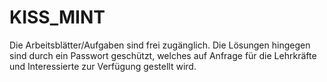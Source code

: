 ﻿# KISS_MINT

Die Arbeitsblätter/Aufgaben sind frei zugänglich. Die Lösungen hingegen sind durch ein Passwort geschützt, welches auf Anfrage für die Lehrkräfte und Interessierte zur Verfügung gestellt wird.
